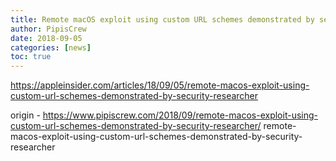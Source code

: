 ```yaml
---
title: Remote macOS exploit using custom URL schemes demonstrated by security researcher
author: PipisCrew
date: 2018-09-05
categories: [news]
toc: true
---
```


https://appleinsider.com/articles/18/09/05/remote-macos-exploit-using-custom-url-schemes-demonstrated-by-security-researcher

origin - https://www.pipiscrew.com/2018/09/remote-macos-exploit-using-custom-url-schemes-demonstrated-by-security-researcher/ remote-macos-exploit-using-custom-url-schemes-demonstrated-by-security-researcher